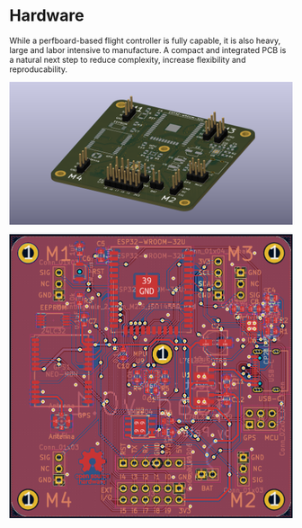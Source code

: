 # Hardware

While a perfboard-based flight controller is fully capable, it is also heavy, large and labor intensive to manufacture. A compact and integrated PCB is a natural next step to reduce complexity, increase flexibility and reproducability.

![](../images/main_pcb.png)

![](../images/main_pcb_2d.png)